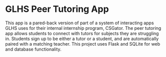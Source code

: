 # GLHS Peer Tutoring App
This app is a pared-back version of part of a system of interacting apps GLHS uses for their internal internship program, CSGator. The peer tutoring app allows students to connect with tutors for subjects they are struggling in. Students sign up to be either a tutor or a student, and are automatically paired with a matching teacher. This project uses Flask and SQLite for web and database functionality.
